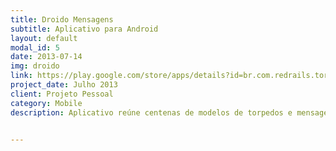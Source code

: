 ```yaml
---
title: Droido Mensagens
subtitle: Aplicativo para Android
layout: default
modal_id: 5
date: 2013-07-14
img: droido
link: https://play.google.com/store/apps/details?id=br.com.redrails.torpedos
project_date: Julho 2013
client: Projeto Pessoal
category: Mobile
description: Aplicativo reúne centenas de modelos de torpedos e mensagens prontas selecionadas divididas em categorias. Utiliza sincronismos de dados com servidor, armazenamento off-line, paginação inteligente, compartilhamento com redes sociais, analise de estatísticas. Aplicativo totalmente nativo e otimizado para mínimo consumo de memória e consumo de espaço em disco, utiliza design que segue as regras do Google, moderno e intuitivo.


---
```

